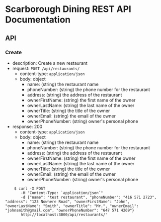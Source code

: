 # Scarborough Dining REST API Documentation

## API
### Create

- description: Create a new restaurant
- request: `POST /api/restaurants/`
    - content-type: `application/json`
    - body: object
      - name: (string) the restaurant name
      - phoneNumber: (string) the phone number for the restaurant
      - address: (string) the address of the restaurant
      - ownerFirstName: (string) the first name of the owner
      - ownerLastName: (string) the last name of the owner
      - ownerTitle: (string) the title of the owner
      - ownerEmail: (string) the email of the owner
      - ownerPhoneNumber: (string) owner's personal phone
- response: 200
    - content-type: `application/json`
    - body: object
      - name: (string) the restaurant name
      - phoneNumber: (string) the phone number for the restaurant
      - address: (string) the address of the restaurant
      - ownerFirstName: (string) the first name of the owner
      - ownerLastName: (string) the last name of the owner
      - ownerTitle: (string) the title of the owner
      - ownerEmail: (string) the email of the owner
      - ownerPhoneNumber: (string) owner's personal phone

``` 
    $ curl -X POST 
       -H "Content-Type: `application/json`" 
       -d {"name": "test restaurant", "phoneNumber": "416 571 2723", "address": "123 Nowhere Road", "ownerFirstName": "John", "ownerLastName": "Smith", "ownerTitle": "Mr.", "ownerEmail": "johnsmith@gmail.com", "ownerPhoneNumber": "647 571 4269"}
       http://localhost:3000/api/restaurants/'
```
